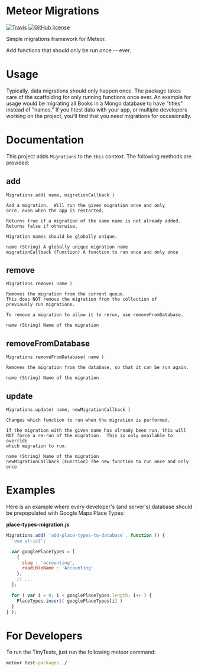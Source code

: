 Meteor Migrations
=================
[![Travis](https://img.shields.io/travis/idmontie/migrations.svg?style=flat)](https://travis-ci.org/idmontie/migrations) 
[![GitHub license](https://img.shields.io/:license-mit-blue.svg?style=flat)](https://github.com/idmontie/migrations/blob/master/LICENSE.md)

Simple migrations framework for Meteor.

Add functions that should only be run once -- ever.

# Usage

Typically, data migrations should only happen once. The package takes care of the scaffolding for only running functions once ever.  An example for usage would be migrating all Books in a Mongo database to have "titles" instead of "names."  If you htest data with your app, or multiple developers working on the project, you'll find that you need migrations for occasionally.

# Documentation

This project adds `Migrations` to the `this` context. The following methods are provided:

## add

`Migrations.add( name, migrationCallback )`

```
Add a migration.  Will run the given migration once and only
once, even when the app is restarted.

Returns true if a migration of the same name is not already added.
Returns false if otherwise.

Migration names should be globally unique.

name (String) A globally unique migration name
migrationCallback (Function) A function to run once and only once
```

## remove

`Migrations.remove( name ) `

```
Removes the migration from the current queue.
This does NOT remove the migration from the collection of 
previously run migrations.

To remove a migration to allow it to rerun, use removeFromDatabase.

name (String) Name of the migration
```

## removeFromDatabase

`Migrations.removeFromDatabase( name ) `

```
Removes the migration from the database, so that it can be run again.

name (String) Name of the migration
```

## update

`Migrations.update( name, newMigrationCallback )`

```
Changes which function to run when the migration is performed.

If the migration with the given name has already been run, this will
NOT force a re-run of the migration.  This is only available to override
which migration to run.

name (String) Name of the migration
newMigrationCallback (Function) The new function to run once and only once
```

# Examples

Here is an example where every developer's (and server's) database should be prepopulated with Google Maps Place Types:

**place-types-migration.js**
```javascript
Migrations.add( 'add-place-types-to-database', function () {
  'use strict';

  var googlePlaceTypes = [
    {
      slug : 'accounting',
      readibleName : 'Accounting'
    },
    // ...
  ];

  for ( var i = 0; i < googlePlaceTypes.length; i++ ) {
    PlaceTypes.insert( googlePlaceTypes[i] )  
  }
} );
```

# For Developers

To run the TinyTests, just run the following meteor command:

```cmd
meteor test-packages ./
```